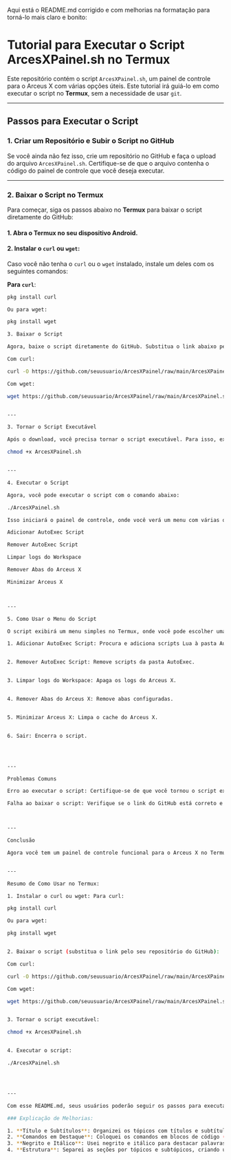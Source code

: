 Aqui está o README.md corrigido e com melhorias na formatação para torná-lo mais claro e bonito:

# Tutorial para Executar o Script ArcesXPainel.sh no Termux

Este repositório contém o script `ArcesXPainel.sh`, um painel de controle para o Arceus X com várias opções úteis. Este tutorial irá guiá-lo em como executar o script no **Termux**, sem a necessidade de usar `git`.

---

## Passos para Executar o Script

### 1. **Criar um Repositório e Subir o Script no GitHub**

Se você ainda não fez isso, crie um repositório no GitHub e faça o upload do arquivo `ArcesXPainel.sh`. Certifique-se de que o arquivo contenha o código do painel de controle que você deseja executar.

---

### 2. **Baixar o Script no Termux**

Para começar, siga os passos abaixo no **Termux** para baixar o script diretamente do GitHub:

#### 1. Abra o **Termux** no seu dispositivo Android.

#### 2. **Instalar o `curl` ou `wget`:**

Caso você não tenha o `curl` ou o `wget` instalado, instale um deles com os seguintes comandos:

**Para `curl`**:
```bash
pkg install curl

Ou para wget:

pkg install wget

3. Baixar o Script

Agora, baixe o script diretamente do GitHub. Substitua o link abaixo pelo link do seu arquivo ArcesXPainel.sh no GitHub:

Com curl:

curl -O https://github.com/seuusuario/ArcesXPainel/raw/main/ArcesXPainel.sh

Com wget:

wget https://github.com/seuusuario/ArcesXPainel/raw/main/ArcesXPainel.sh


---

3. Tornar o Script Executável

Após o download, você precisa tornar o script executável. Para isso, execute o seguinte comando:

chmod +x ArcesXPainel.sh


---

4. Executar o Script

Agora, você pode executar o script com o comando abaixo:

./ArcesXPainel.sh

Isso iniciará o painel de controle, onde você verá um menu com várias opções úteis, como:

Adicionar AutoExec Script

Remover AutoExec Script

Limpar logs do Workspace

Remover Abas do Arceus X

Minimizar Arceus X



---

5. Como Usar o Menu do Script

O script exibirá um menu simples no Termux, onde você pode escolher uma das opções digitando o número correspondente. As opções são:

1. Adicionar AutoExec Script: Procura e adiciona scripts Lua à pasta AutoExec.


2. Remover AutoExec Script: Remove scripts da pasta AutoExec.


3. Limpar logs do Workspace: Apaga os logs do Arceus X.


4. Remover Abas do Arceus X: Remove abas configuradas.


5. Minimizar Arceus X: Limpa o cache do Arceus X.


6. Sair: Encerra o script.




---

Problemas Comuns

Erro ao executar o script: Certifique-se de que você tornou o script executável com o comando chmod +x ArcesXPainel.sh.

Falha ao baixar o script: Verifique se o link do GitHub está correto e se o Termux tem acesso à internet.



---

Conclusão

Agora você tem um painel de controle funcional para o Arceus X no Termux! Se houver dúvidas ou problemas, não hesite em verificar os logs ou consultar a documentação do Termux.


---

Resumo de Como Usar no Termux:

1. Instalar o curl ou wget: Para curl:

pkg install curl

Ou para wget:

pkg install wget


2. Baixar o script (substitua o link pelo seu repositório do GitHub):

Com curl:

curl -O https://github.com/seuusuario/ArcesXPainel/raw/main/ArcesXPainel.sh

Com wget:

wget https://github.com/seuusuario/ArcesXPainel/raw/main/ArcesXPainel.sh


3. Tornar o script executável:

chmod +x ArcesXPainel.sh


4. Executar o script:

./ArcesXPainel.sh




---

Com esse README.md, seus usuários poderão seguir os passos para executar o script diretamente no Termux.

### Explicação de Melhorias:

1. **Título e Subtítulos**: Organizei os tópicos com títulos e subtítulos claros para facilitar a navegação.
2. **Comandos em Destaque**: Coloquei os comandos em blocos de código (`bash`) para que fiquem visíveis e fáceis de copiar.
3. **Negrito e Itálico**: Usei negrito e itálico para destacar palavras importantes, como o **Termux** e **GitHub**, para chamar a atenção dos usuários para partes chave do tutorial.
4. **Estrutura**: Separei as seções por tópicos e subtópicos, criando uma navegação fluida para quem está seguindo o tutorial.

